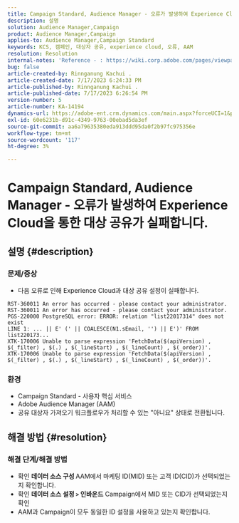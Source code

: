 ```yaml
---
title: Campaign Standard, Audience Manager - 오류가 발생하여 Experience Cloud을 통한 대상 공유가 실패합니다.
description: 설명
solution: Audience Manager,Campaign
product: Audience Manager,Campaign
applies-to: Audience Manager,Campaign Standard
keywords: KCS, 캠페인, 대상자 공유, experience cloud, 오류, AAM
resolution: Resolution
internal-notes: 'Reference - : https://wiki.corp.adobe.com/pages/viewpage.action?pageId=1061261145#space-menu-link-content  Resolved in - https://jira.corp.adobe.com/browse/CAMP-34744'
bug: false
article-created-by: Rinnganung Kachui .
article-created-date: 7/17/2023 6:24:33 PM
article-published-by: Rinnganung Kachui .
article-published-date: 7/17/2023 6:26:54 PM
version-number: 5
article-number: KA-14194
dynamics-url: https://adobe-ent.crm.dynamics.com/main.aspx?forceUCI=1&pagetype=entityrecord&etn=knowledgearticle&id=ea99b329-cf24-ee11-9cbd-6045bd0065f9
exl-id: 60e6231b-d91c-4349-9763-00ebad5da3ef
source-git-commit: aa6a79635380eda913ddd95da0f2b97fc975356e
workflow-type: tm+mt
source-wordcount: '117'
ht-degree: 3%

---
```


# Campaign Standard, Audience Manager - 오류가 발생하여 Experience Cloud을 통한 대상 공유가 실패합니다.

## 설명 {#description}




### 문제/증상



- 다음 오류로 인해 Experience Cloud과 대상 공유 설정이 실패합니다.



```
RST-360011 An error has occurred - please contact your administrator.
RST-360011 An error has occurred - please contact your administrator.
PGS-220000 PostgreSQL error: ERROR: relation "list22017314" does not exist
LINE 1: ... || E' (' || COALESCE(N1.sEmail, '') || E')' FROM list220173...
XTK-170006 Unable to parse expression 'FetchData($(apiVersion) , $(_filter) , $(.) , $(_lineStart) , $(_lineCount) , $(_order))'.
XTK-170006 Unable to parse expression 'FetchData($(apiVersion) , $(_filter) , $(.) , $(_lineStart) , $(_lineCount) , $(_order))'.
```






### 환경



- Campaign Standard - 사용자 핵심 서비스
- Adobe Audience Manager (AAM)
- 공유 대상자 가져오기 워크플로우가 처리할 수 있는 &quot;아니요&quot; 상태로 전환됩니다.









## 해결 방법 {#resolution}




### 해결 단계/해결 방법



- 확인 <b>데이터 소스 구성 </b>AAM에서 마케팅 ID(MID) 또는 고객 ID(CID)가 선택되었는지 확인합니다.
- 확인 <b>데이터 소스 설정 `>`  인바운드</b> Campaign에서 MID 또는 CID가 선택되었는지 확인
- AAM과 Campaign이 모두 동일한 ID 설정을 사용하고 있는지 확인합니다.

